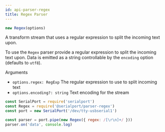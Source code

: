 ```yaml
---
id: api-parser-regex
title: Regex Parser
---
```

```typescript
new Regex(options)
```
A transform stream that uses a regular expression to split the incoming text upon.

To use the `Regex` parser provide a regular expression to split the incoming text upon. Data is emitted as a string controllable by the `encoding` option (defaults to `utf8`).

Arguments
- `options.regex: RegExp` The regular expression to use to split incoming text
- `options.encoding?: string` Text encoding for the stream

```js
const SerialPort = require('serialport')
const Regex = require('@serialport/parser-regex')
const port = new SerialPort('/dev/tty-usbserial1')

const parser = port.pipe(new Regex({ regex: /[\r\n]+/ }))
parser.on('data', console.log)
```
